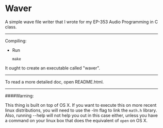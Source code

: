 Waver
=====

A simple wave file writer that I wrote for my EP-353 Audio Programming in C class. 

----

Compiling: 

- Run

    `make`

It ought to create an executable called "waver".


----

To read a more detailed doc, open README.html.

----

####Warning: 

This thing is built on top of OS X. If you want to execute this on more recent linux distributions, you will need to use the -lm flag to link the `math.h` library. Also, running --help will not help you out in this case either, unless you have a command on your linux box that does the equivalent of `open` on OS X. 

